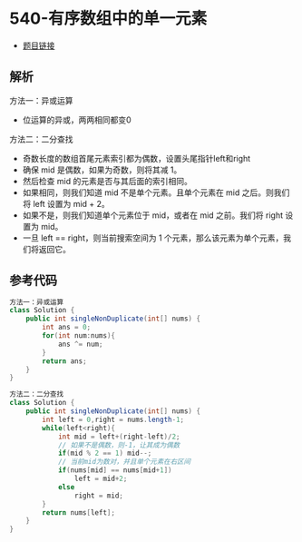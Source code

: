 # 540-有序数组中的单一元素

- [题目链接](https://leetcode-cn.com/problems/single-element-in-a-sorted-array/)

## 解析

方法一：异或运算
- 位运算的异或，两两相同都变0

方法二：二分查找
- 奇数长度的数组首尾元素索引都为偶数，设置头尾指针left和right
- 确保 mid 是偶数，如果为奇数，则将其减 1。
- 然后检查 mid 的元素是否与其后面的索引相同。
- 如果相同，则我们知道 mid 不是单个元素。且单个元素在 mid 之后。则我们将 left 设置为 mid + 2。
- 如果不是，则我们知道单个元素位于 mid，或者在 mid 之前。我们将 right 设置为 mid。
- 一旦 left == right，则当前搜索空间为 1 个元素，那么该元素为单个元素，我们将返回它。


## 参考代码
```Java
方法一：异或运算
class Solution {
    public int singleNonDuplicate(int[] nums) {
        int ans = 0;
        for(int num:nums){
            ans ^= num;
        }
        return ans;
    }
}

方法二：二分查找
class Solution {
    public int singleNonDuplicate(int[] nums) {
        int left = 0,right = nums.length-1;
        while(left<right){
            int mid = left+(right-left)/2;
            // 如果不是偶数，则-1，让其成为偶数
            if(mid % 2 == 1) mid--;
            // 当前mid为数对，并且单个元素在右区间
            if(nums[mid] == nums[mid+1])
                left = mid+2;
            else
                right = mid;
        }
        return nums[left];
    }
}
```
